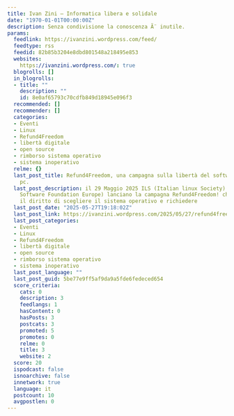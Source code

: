 ```yaml
---
title: Ivan Zini – Informatica libera e solidale
date: "1970-01-01T00:00:00Z"
description: Senza condivisione la conoscenza Ã¨ inutile.
params:
  feedlink: https://ivanzini.wordpress.com/feed/
  feedtype: rss
  feedid: 82b85b3204e8dbd801548a218495e853
  websites:
    https://ivanzini.wordpress.com/: true
  blogrolls: []
  in_blogrolls:
  - title: ""
    description: ""
    id: 8e0af65793c70cdfb849d18945e096f3
  recommended: []
  recommender: []
  categories:
  - Eventi
  - Linux
  - Refund4Freedom
  - libertà digitale
  - open source
  - rimborso sistema operativo
  - sistema inoperativo
  relme: {}
  last_post_title: Refund4Freedom, una campagna sulla libertà del software sul tuo
    pc.
  last_post_description: il 29 Maggio 2025 ILS (Italian linux Society) e FSFE (Free
    Software Foundation Europe) lanciano la campagna Refund4Freedom! che “difende
    il diritto di scegliere il sistema operativo e richiedere
  last_post_date: "2025-05-27T19:18:02Z"
  last_post_link: https://ivanzini.wordpress.com/2025/05/27/refund4freedom-una-campagna-sulla-liberta-del-software-sul-tuo-pc/
  last_post_categories:
  - Eventi
  - Linux
  - Refund4Freedom
  - libertà digitale
  - open source
  - rimborso sistema operativo
  - sistema inoperativo
  last_post_language: ""
  last_post_guid: 5be77e9ff5af9da9a5fde6fedeced654
  score_criteria:
    cats: 0
    description: 3
    feedlangs: 1
    hasContent: 0
    hasPosts: 3
    postcats: 3
    promoted: 5
    promotes: 0
    relme: 0
    title: 3
    website: 2
  score: 20
  ispodcast: false
  isnoarchive: false
  innetwork: true
  language: it
  postcount: 10
  avgpostlen: 0
---
```

